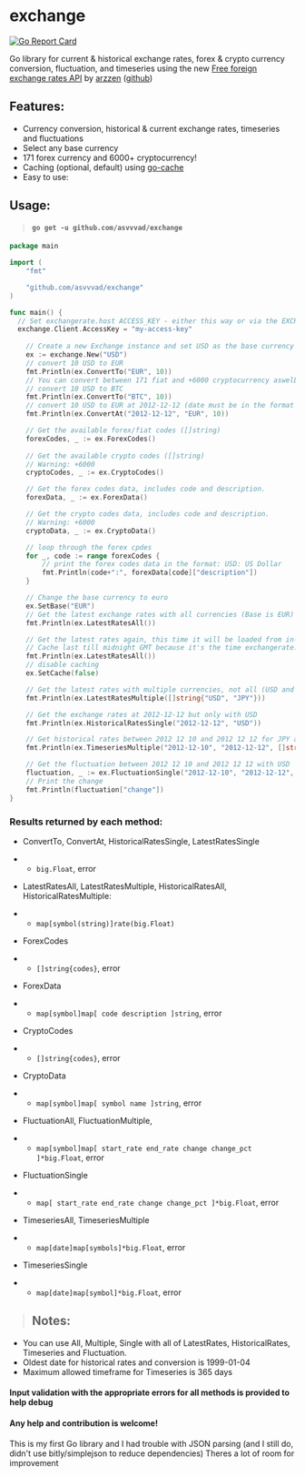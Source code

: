# exchange
[![Go Report Card](https://goreportcard.com/badge/github.com/asvvvad/exchange)](https://goreportcard.com/report/github.com/asvvvad/exchange)

Go library for current & historical exchange rates, forex & crypto currency conversion, fluctuation, and timeseries using the new [Free foreign exchange rates API](https://exchangerate.host/#/) by [arzzen](https://github.com/arzzen/) ([github](https://github.com/arzzen/exchangerate.host))

## Features:
- Currency conversion, historical & current exchange rates, timeseries and fluctuations
- Select any base currency
- 171 forex currency and 6000+ cryptocurrency!
- Caching (optional, default) using [go-cache](https://github.com/patrickmn/go-cache)
- Easy to use:

## Usage:

> #### `go get -u github.com/asvvvad/exchange` 

```go
package main

import (
	"fmt"

	"github.com/asvvvad/exchange"
)

func main() {
  // Set exchangerate.host ACCESS_KEY - either this way or via the EXCHANGERATE_ACCESS_KEY environment variable
  exchange.Client.AccessKey = "my-access-key"
  
	// Create a new Exchange instance and set USD as the base currency for the exchange rates and conversion
	ex := exchange.New("USD")
	// convert 10 USD to EUR
	fmt.Println(ex.ConvertTo("EUR", 10))
	// You can convert between 171 fiat and +6000 cryptocurrency aswelL!
	// convert 10 USD to BTC
	fmt.Println(ex.ConvertTo("BTC", 10))
	// convert 10 USD to EUR at 2012-12-12 (date must be in the format YYYY-MM-DD)
	fmt.Println(ex.ConvertAt("2012-12-12", "EUR", 10))

	// Get the available forex/fiat codes ([]string)
	forexCodes, _ := ex.ForexCodes()
	
	// Get the available crypto codes ([]string)
	// Warning: +6000
	cryptoCodes, _ := ex.CryptoCodes()

	// Get the forex codes data, includes code and description.
	forexData, _ := ex.ForexData()

	// Get the crypto codes data, includes code and description.
	// Warning: +6000
	cryptoData, _ := ex.CryptoData()

	// loop through the forex cpdes
	for _, code := range forexCodes {
		// print the forex codes data in the format: USD: US Dollar
		fmt.Println(code+":", forexData[code]["description"])
	}

	// Change the base currency to euro
	ex.SetBase("EUR")
	// Get the latest exchange rates with all currencies (Base is EUR)
	fmt.Println(ex.LatestRatesAll())

	// Get the latest rates again, this time it will be loaded from in-memory cache
	// Cache last till midnight GMT because it's the time exchangerate.host update the rates
	fmt.Println(ex.LatestRatesAll())
	// disable caching
	ex.SetCache(false)

	// Get the latest rates with multiple currencies, not all (USD and JPY only)
	fmt.Println(ex.LatestRatesMultiple([]string{"USD", "JPY"}))

	// Get the exchange rates at 2012-12-12 but only with USD
	fmt.Println(ex.HistoricalRatesSingle("2012-12-12", "USD"))

	// Get historical rates between 2012 12 10 and 2012 12 12 for JPY and GBP
	fmt.Println(ex.TimeseriesMultiple("2012-12-10", "2012-12-12", []string{"USD", "JPY"}))

	// Get the fluctuation between 2012 12 10 and 2012 12 12 with USD
	fluctuation, _ := ex.FluctuationSingle("2012-12-10", "2012-12-12", "USD")
	// Print the change
	fmt.Println(fluctuation["change"])
}

```

### Results returned by each method:
- ConvertTo, ConvertAt, HistoricalRatesSingle, LatestRatesSingle
- - `big.Float`, error
- LatestRatesAll, LatestRatesMultiple, HistoricalRatesAll, HistoricalRatesMultiple:
- - `map[symbol(string)]rate(big.Float)`
- ForexCodes
- - `[]string{codes}`, error
- ForexData
- - `map[symbol]map[
    code
    description
]string`, error
- CryptoCodes
- - `[]string{codes}`, error
- CryptoData
- - `map[symbol]map[
    symbol
    name
]string`, error
- FluctuationAll, FluctuationMultiple,
- - `map[symbol]map[
    start_rate
    end_rate
    change
    change_pct
]*big.Float`, error
- FluctuationSingle
- - `map[
    start_rate
    end_rate
    change
    change_pct
]*big.Float`, error

- TimeseriesAll, TimeseriesMultiple
- - `map[date]map[symbols]*big.Float`, error
- TimeseriesSingle
- - `map[date]map[symbol]*big.Float`, error

> ## Notes:

- You can use All, Multiple, Single with all of LatestRates, HistoricalRates, Timeseries and Fluctuation.
- Oldest date for historical rates and conversion is 1999-01-04
- Maximum allowed timeframe for Timeseries is 365 days

#### Input validation with the appropriate errors for all methods is provided to help debug

#### Any help and contribution is welcome!
This is my first Go library and I had trouble with JSON parsing (and I still do, didn't use bitly/simplejson to reduce dependencies) Theres a lot of room for improvement
